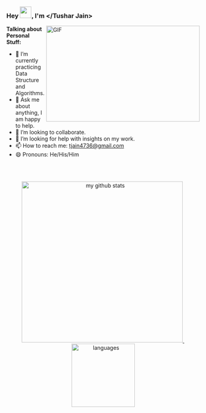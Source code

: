 ### Hey <img src="https://raw.githubusercontent.com/MartinHeinz/MartinHeinz/master/wave.gif" width="30px">, I'm </Tushar Jain>
<!--
Here are some ideas to get you started:

- 🔭 I’m currently working on ...
- 👯 I’m looking to collaborate on ...
- 🤔 I’m looking for help with ...
- 💬 Ask me about ...
-->
<!-- <a href="https://www.linkedin.com/in/jntushar/">
  <img align="left" alt="Tushar's LinkdeIN" width="22px" src="https://cdn.jsdelivr.net/npm/simple-icons@v3/icons/linkedin.svg" />
</a>
<a href="https://twitter.com/jn_tushar_">
  <img align="left" alt="Tushar Jain | Twitter" width="22px" src="https://cdn.jsdelivr.net/npm/simple-icons@v3/icons/twitter.svg" />
</a>
<a href="https://www.facebook.com/tushar.jain.52056223">
  <img align="left" alt="Tushar Jain | Facebook" width="22px" src="https://cdn.jsdelivr.net/npm/simple-icons@v3/icons/facebook.svg" />
</a>
<a href="https://www.instagram.com/jn_tushar_/">
  <img align="left" alt="Tushar's Instagram" width="22px" src="https://cdn.jsdelivr.net/npm/simple-icons@v3/icons/instagram.svg" />
</a> -->

<!-- <br/> -->

<!-- https://media.giphy.com/media/SWoSkN6DxTszqIKEqv/giphy.gif -->
<img align="right" height="250" width="400" alt="GIF" src="https://miro.medium.com/max/1360/1*IRGHmiGsa16stedQvIaZfw.gif" />

**Talking about Personal Stuff:**

- 🌱 I’m currently practicing Data Structure and Algorithms.
- 💬 Ask me about anything, I am happy to help.
- 👯 I’m looking to collaborate.
- 🤔  I’m looking for help with insights on my work.
- 📫 How to reach me: [tjain4736@gmail.com](mailto:tjain4736@gmail.com)
- 😄 Pronouns: He/His/Him

<br><br>

<a align="center" href="https://github.com/jntushar">
    <p align="center">
    <img src="https://github-readme-stats.vercel.app/api?username=jntushar&show_icons=true&theme=tokyonight" alt="my github stats" width="420"/>&nbsp;<img src="https://github-readme-stats.vercel.app/api/top-langs/?username=jntushar&layout=compact&theme=tokyonight" alt="languages" height="165">
    </p>
</a>
